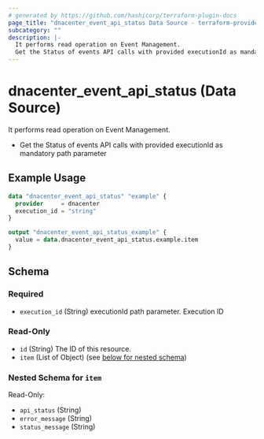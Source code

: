 ```yaml
---
# generated by https://github.com/hashicorp/terraform-plugin-docs
page_title: "dnacenter_event_api_status Data Source - terraform-provider-dnacenter"
subcategory: ""
description: |-
  It performs read operation on Event Management.
  Get the Status of events API calls with provided executionId as mandatory path parameter
---
```


# dnacenter_event_api_status (Data Source)

It performs read operation on Event Management.

- Get the Status of events API calls with provided executionId as mandatory path parameter

## Example Usage

```terraform
data "dnacenter_event_api_status" "example" {
  provider     = dnacenter
  execution_id = "string"
}

output "dnacenter_event_api_status_example" {
  value = data.dnacenter_event_api_status.example.item
}
```

<!-- schema generated by tfplugindocs -->
## Schema

### Required

- `execution_id` (String) executionId path parameter. Execution ID

### Read-Only

- `id` (String) The ID of this resource.
- `item` (List of Object) (see [below for nested schema](#nestedatt--item))

<a id="nestedatt--item"></a>
### Nested Schema for `item`

Read-Only:

- `api_status` (String)
- `error_message` (String)
- `status_message` (String)
